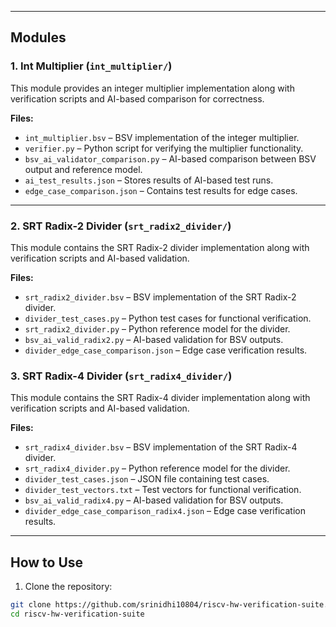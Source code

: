 
---

## Modules

### 1. Int Multiplier (`int_multiplier/`)

This module provides an integer multiplier implementation along with verification scripts and AI-based comparison for correctness.

**Files:**

- `int_multiplier.bsv` – BSV implementation of the integer multiplier.  
- `verifier.py` – Python script for verifying the multiplier functionality.  
- `bsv_ai_validator_comparison.py` – AI-based comparison between BSV output and reference model.  
- `ai_test_results.json` – Stores results of AI-based test runs.  
- `edge_case_comparison.json` – Contains test results for edge cases.

---

### 2. SRT Radix-2 Divider (`srt_radix2_divider/`)

This module contains the SRT Radix-2 divider implementation along with verification scripts and AI-based validation.

**Files:**

- `srt_radix2_divider.bsv` – BSV implementation of the SRT Radix-2 divider.  
- `divider_test_cases.py` – Python test cases for functional verification.  
- `srt_radix2_divider.py` – Python reference model for the divider.  
- `bsv_ai_valid_radix2.py` – AI-based validation for BSV outputs.  
- `divider_edge_case_comparison.json` – Edge case verification results.

### 3. SRT Radix-4 Divider (`srt_radix4_divider/`)

This module contains the SRT Radix-4 divider implementation along with verification scripts and AI-based validation.

**Files:**

- `srt_radix4_divider.bsv` – BSV implementation of the SRT Radix-4 divider.  
- `srt_radix4_divider.py` – Python reference model for the divider.  
- `divider_test_cases.json` – JSON file containing test cases.  
- `divider_test_vectors.txt` – Test vectors for functional verification.  
- `bsv_ai_valid_radix4.py` – AI-based validation for BSV outputs.  
- `divider_edge_case_comparison_radix4.json` – Edge case verification results.

---

## How to Use

1. Clone the repository:

```bash
git clone https://github.com/srinidhi10804/riscv-hw-verification-suite.git
cd riscv-hw-verification-suite


